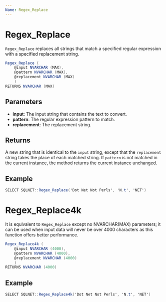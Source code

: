 ```yaml
---
Name: Regex_Replace
---
```


# Regex_Replace

`Regex_Replace` replaces all strings that match a specified regular expression with a specified replacement string. 

```csharp
Regex_Replace (
	@input NVARCHAR (MAX),
	@pattern NVARCHAR (MAX),
	@replacement NVARCHAR (MAX)
	)
RETURNS NVARCHAR (MAX)
```

## Parameters

  - **input**: The input string that contains the text to convert.
  - **pattern**: The regular expression pattern to match.
  - **replacement**: The replacement string.

## Returns

A new string that is identical to the `input` string, except that the `replacement` string takes the place of each matched string. If `pattern` is not matched in the current instance, the method returns the current instance unchanged.

## Example

```csharp
SELECT SQLNET::Regex_Replace('Dot Net Not Perls', 'N.t', 'NET')
```

# Regex_Replace4k

It is equivalent to `Regex_Replace` except no NVARCHAR(MAX) parameters; it can be used when input data will never be over 4000 characters as this function offers better performance.

```csharp
Regex_Replace4k (
	@input NVARCHAR (4000),
	@pattern NVARCHAR (4000),
	@replacement NVARCHAR (4000)
	)
RETURNS NVARCHAR (4000)
```

## Example

```csharp
SELECT SQLNET::Regex_Replace4k('Dot Net Not Perls', 'N.t', 'NET')
```

